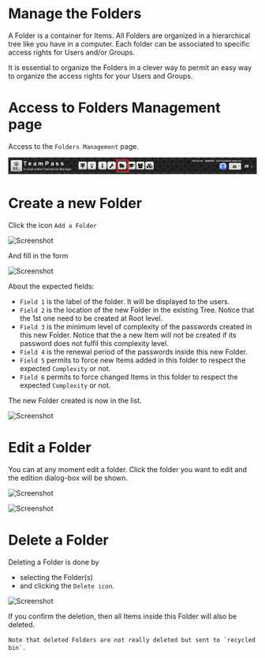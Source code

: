# Manage the Folders

A Folder is a container for Items. All Folders are organized in a hierarchical tree like you have in a computer. Each folder can be associated to specific access rights for Users and/or Groups.

It is essential to organize the Folders in a clever way to permit an easy way to organize the access rights for your Users and Groups.

# Access to Folders Management page

Access to the `Folders Management` page.

![Screenshot](../img/mng-fld-1.png)

# Create a new Folder

Click the icon `Add a Folder`

![Screenshot](img/mng-fld-2.png)

And fill in the form

![Screenshot](img/mng-fld-5.png)

About the expected fields:

* `Field 1` is the label of the folder. It will be displayed to the users.
* `Field 2` is the location of the new Folder in the existing Tree. Notice that the 1st one need to be created at Root level.
* `Field 3` is the minimum level of complexity of the passwords created in this new Folder. Notice that the a new Item will not be created if its password does not fulfil this complexity level.
* `Field 4` is the renewal period of the passwords inside this new Folder.
* `Field 5` permits to force new Items added in this folder to respect the expected `Complexity` or not.
* `Field 6` permits to force changed Items in this folder to respect the expected `Complexity` or not.

The new Folder created is now in the list.

![Screenshot](img/mng-fld-6.png)

# Edit a Folder

You can at any moment edit a folder. Click the folder you want to edit and the edition dialog-box will be shown.

![Screenshot](img/mng-fld-7.png)

![Screenshot](img/mng-fld-8.png)

# Delete a Folder

Deleting a Folder is done by
* selecting the Folder(s)
* and clicking the `Delete icon`.

![Screenshot](img/mng-fld-9.png)

If you confirm the deletion, then all Items inside this Folder will also be deleted.

	Note that deleted Folders are not really deleted but sent to `recycled bin`.


